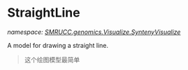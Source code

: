 ﻿# StraightLine
_namespace: [SMRUCC.genomics.Visualize.SyntenyVisualize](./index.md)_

A model for drawing a straight line.

> 
>  这个绘图模型最简单
>  



